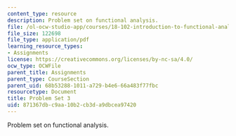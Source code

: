 ```yaml
---
content_type: resource
description: Problem set on functional analysis.
file: /ol-ocw-studio-app/courses/18-102-introduction-to-functional-analysis-spring-2009/871367dbc9aa10b2cb3da9dbcea97420_MIT18_102s09_pset03.pdf
file_size: 122698
file_type: application/pdf
learning_resource_types:
- Assignments
license: https://creativecommons.org/licenses/by-nc-sa/4.0/
ocw_type: OCWFile
parent_title: Assignments
parent_type: CourseSection
parent_uid: 68b53288-1011-a729-b4e6-66a483f77fbc
resourcetype: Document
title: Problem Set 3
uid: 871367db-c9aa-10b2-cb3d-a9dbcea97420
---
```

Problem set on functional analysis.